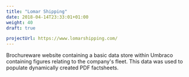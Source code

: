 ```yaml
---
title: "Lomar Shipping"
date: 2018-04-14T23:33:01+01:00
weight: 40
draft: true

projectUrl: https://www.lomarshipping.com/
---
```


Brochureware website containing a basic data store within Umbraco containing figures relating to the company's fleet. This data was used to populate dynamically created PDF factsheets.
